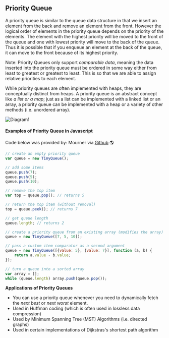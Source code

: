## Priority Queue 
A priority queue is similar to the queue data structure in that we insert an element from the back and remove an element from the front. However the logical order of elements in the priority queue depends on the priority of the elements. The element with the highest priority will be moved to the front of the queue and one with lowest priority will move to the back of the queue. Thus it is possible that if you enqueue an element at the back of the queue, it can move to the front because of its highest priority. 

Note: Priority Queues only support _comparable data_, meaning the data inserted into the priority queue must be ordered in some way either from least to greatest or greatest to least. This is so that we are able to assign relative priorities to each element. 

While priority queues are often implemented with heaps, they are conceptually distinct from heaps. A priority queue is an abstract concept like _a list or a map_; just as a list can be implemented with a linked list or an array, a priority queue can be implemented with a heap or a variety of other methods (i.e. unordered array).

![Diagram1](https://www.callicoder.com/assets/images/post/large/priority-queue-data-structure.jpg)

#### Examples of Priority Queue in Javascript
Code below was provided by: Mourner via [Github](https://github.com/mourner/tinyqueue) 🌎️ 
```javascript 
// create an empty priority queue
var queue = new TinyQueue();

// add some items
queue.push(7);
queue.push(5);
queue.push(10);

// remove the top item
var top = queue.pop(); // returns 5

// return the top item (without removal)
top = queue.peek(); // returns 7

// get queue length
queue.length; // returns 2

// create a priority queue from an existing array (modifies the array)
queue = new TinyQueue([7, 5, 10]);

// pass a custom item comparator as a second argument
queue = new TinyQueue([{value: 5}, {value: 7}], function (a, b) {
	return a.value - b.value;
});

// turn a queue into a sorted array
var array = [];
while (queue.length) array.push(queue.pop());
```

**Applications of Priority Queues** 
* You can use a priority queue whenever you need to dynamically fetch the _next best_ or _next worst_ element. 
* Used in Huffman coding (which is often used in lossless data compression)
* Used by Minimum Spanning Tree (MST) Algorithms (i.e. directed graphs)
* Used in certain implementations of Dijkstras's shortest path  algorithm 